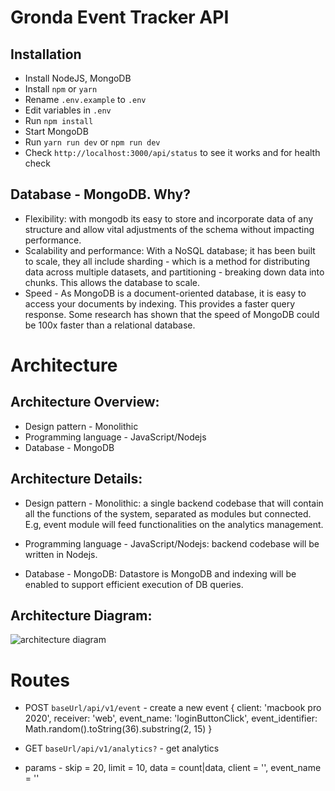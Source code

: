 # Gronda Event Tracker API

## Installation

- Install NodeJS, MongoDB
- Install `npm` or `yarn`
- Rename `.env.example` to `.env`
- Edit variables in `.env`
- Run `npm install`
- Start MongoDB
- Run `yarn run dev` or `npm run dev`
- Check `http://localhost:3000/api/status` to see it works and for health check

## Database - MongoDB. Why?

- Flexibility: with mongodb its easy to store and incorporate data of any structure and allow vital adjustments of the schema without impacting performance.
- Scalability and performance: With a NoSQL database; it has been built to scale, they all include sharding - which is a method for distributing data across multiple datasets, and partitioning - breaking down data into chunks. This allows the database to scale.
- Speed - As MongoDB is a document-oriented database, it is easy to access your documents by indexing. This provides a faster query response. Some research has shown that the speed of MongoDB could be 100x faster than a relational database.


# Architecture

## Architecture Overview:
- Design pattern - Monolithic
- Programming language - JavaScript/Nodejs
- Database - MongoDB

## Architecture Details:
- Design pattern - Monolithic: a single backend codebase that will contain all the functions of the system, separated as modules but connected. E.g, event module will feed functionalities on the analytics management.

- Programming language - JavaScript/Nodejs: backend codebase will be written in Nodejs.

- Database - MongoDB: Datastore is MongoDB and indexing will be enabled to support efficient execution of DB queries.

## Architecture Diagram:
![architecture diagram](https://i.ibb.co/bKHcWVS/Screenshot-2021-02-15-at-12-59-26-PM.png)

# Routes
- POST `baseUrl/api/v1/event` - create a new event
{
    client: 'macbook pro 2020',
    receiver: 'web',
    event_name: 'loginButtonClick',
    event_identifier: Math.random().toString(36).substring(2, 15)
}

- GET `baseUrl/api/v1/analytics?` - get analytics
- params - skip = 20, limit = 10, data = count|data, client = '', event_name = ''

